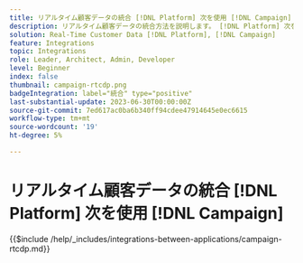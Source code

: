 ```yaml
---
title: リアルタイム顧客データの統合 [!DNL Platform] 次を使用 [!DNL Campaign]
description: リアルタイム顧客データの統合方法を説明します。 [!DNL Platform] 次を使用 [!DNL Campaign]
solution: Real-Time Customer Data [!DNL Platform], [!DNL Campaign]
feature: Integrations
topic: Integrations
role: Leader, Architect, Admin, Developer
level: Beginner
index: false
thumbnail: campaign-rtcdp.png
badgeIntegration: label="統合" type="positive"
last-substantial-update: 2023-06-30T00:00:00Z
source-git-commit: 7ed617ac0ba6b340ff94cdee47914645e0ec6615
workflow-type: tm+mt
source-wordcount: '19'
ht-degree: 5%

---
```



# リアルタイム顧客データの統合 [!DNL Platform] 次を使用 [!DNL Campaign]

{{$include /help/_includes/integrations-between-applications/campaign-rtcdp.md}}
